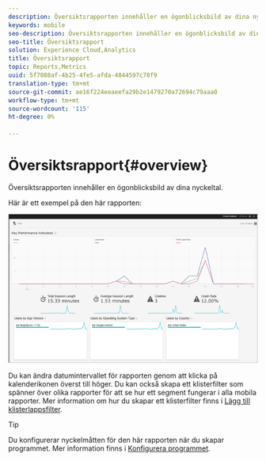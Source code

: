 ```yaml
---
description: Översiktsrapporten innehåller en ögonblicksbild av dina nyckeltal.
keywords: mobile
seo-description: Översiktsrapporten innehåller en ögonblicksbild av dina nyckeltal.
seo-title: Översiktsrapport
solution: Experience Cloud,Analytics
title: Översiktsrapport
topic: Reports,Metrics
uuid: 5f7088af-4b25-4fe5-afda-4844597c78f9
translation-type: tm+mt
source-git-commit: ae16f224eeaeefa29b2e1479270a72694c79aaa0
workflow-type: tm+mt
source-wordcount: '115'
ht-degree: 0%

---
```



# Översiktsrapport{#overview}

Översiktsrapporten innehåller en ögonblicksbild av dina nyckeltal.

Här är ett exempel på den här rapporten:

![](assets/report_usage_overview.png)

Du kan ändra datumintervallet för rapporten genom att klicka på kalenderikonen överst till höger. Du kan också skapa ett klisterfilter som spänner över olika rapporter för att se hur ett segment fungerar i alla mobila rapporter. Mer information om hur du skapar ett klisterfilter finns i [Lägg till klisterlappsfilter](/help/using/usage/reports-customize/t-sticky-filter.md).

>[!TIP]
>
>Du konfigurerar nyckelmåtten för den här rapporten när du skapar programmet. Mer information finns i [Konfigurera programmet](/help/using/c-manage-app-settings/c-mob-confg-app/c-mob-confg-app.md).

